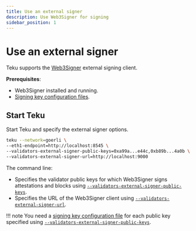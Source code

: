 ```yaml
---
title: Use an external signer
description: Use Web3Signer for signing
sidebar_position: 1
---
```


# Use an external signer

Teku supports the [Web3Signer] external signing client.

**Prerequisites**:

- Web3Signer installed and running.
- [Signing key configuration files].

## Start Teku

Start Teku and specify the external signer options.

```bash
teku --network=goerli \
--eth1-endpoint=http://localhost:8545 \
--validators-external-signer-public-keys=0xa99a...e44c,0xb89b...4a0b \
--validators-external-signer-url=http://localhost:9000
```

The command line:

- Specifies the validator public keys for which Web3Signer signs attestations and blocks using [`--validators-external-signer-public-keys`](../../Reference/CLI/CLI-Syntax.md#validators-external-signer-public-keys).
- Specifies the URL of the Web3Signer client using [`--validators-external-signer-url`](../../Reference/CLI/CLI-Syntax.md#validators-external-signer-url).

!!! note You need a [signing key configuration file] for each public key specified using [`--validators-external-signer-public-keys`](../../Reference/CLI/CLI-Syntax.md#validators-external-signer-public-keys).

<!--links-->

[Web3Signer]: https://docs.web3signer.consensys.net/
[Signing key configuration files]: https://docs.web3signer.consensys.net/HowTo/Use-Signing-Keys/
[signing key configuration file]: https://docs.web3signer.consensys.net/en/latest/HowTo/Use-Signing-Keys/
